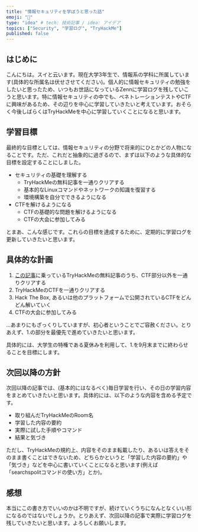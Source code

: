 ```yaml
---
title: "情報セキュリティを学ぼうと思った話"
emoji: "💭"
type: "idea" # tech: 技術記事 / idea: アイデア
topics: ["Security", "学習ログ", "TryHackMe"]
published: false
---
```


## はじめに

こんにちは。スイと云います。現在大学3年生で、情報系の学科に所属しています(具体的な所属名は伏せさせてください)。個人的に情報セキュリティの勉強をしたいと思ったため、いつもお世話になっているZennに学習ログを残していこうと思います。特に情報セキュリティの中でも、ペネトレーションテストやCTFに興味があるため、その辺りを中心に学習していきたいと考えています。おそらく今後しばらくはTryHackMeを中心に学習していくことになると思います。

## 学習目標

最終的な目標としては、情報セキュリティの分野で将来的にひとかどの人物になることです。ただ、これだと抽象的に過ぎるので、まずは以下のような具体的な目標を設定することにしました。

- セキュリティの基礎を理解する
  - TryHackMeの無料記事を一通りクリアする
  - 基本的なLinuxコマンドやネットワークの知識を復習する
  - 環境構築を自分でできるようになる
- CTFを解けるようになる
  - CTFの基礎的な問題を解けるようになる
  - CTFの大会に参加してみる

とまあ、こんな感じです。これらの目標を達成するために、定期的に学習ログを更新していきたいと思います。

## 具体的な計画

1. [この記事](https://github.com/rng70/TryHackMe-Roadmap)に乗っているTryHackMeの無料記事のうち、CTF部分以外を一通りクリアする
2. TryHackMeのCTFを一通りクリアする
3. Hack The Box, あるいは他のプラットフォームで公開されているCTFをどんどん解いていく
4. CTFの大会に参加してみる

…あまりにもざっくりしていますが、初心者ということでご容赦ください。とりあえず、1.の部分を最優先で進めていきたいと思います。

具体的には、大学生の特権である夏休みを利用して、1.を9月末までに終わらせることを目標にします。

## 次回以降の方針

次回以降の記事では、(基本的にはなるべく)毎日学習を行い、その日の学習内容をまとめていきたいと思います。具体的には、以下のような内容を含める予定です。
- 取り組んだTryHackMeのRoom名
- 学習した内容の要約
- 実際に試した手順やコマンド
- 結果と気づき

ただし、TryHackMeの規約上、内容をそのまま転載したり、あるいは答えをそのまま書くことはできないため、どちらかというと「学習した内容の要約」や「気づき」などを中心に書いていくことになると思います(例えば「searchspolitコマンドの使い方」とか)。

## 感想

本当にこの書き方でいいのかは不明ですが、続けていくうちになんとなくいい形になるのではないでしょうか。とりあえず、次回以降の記事で実際に学習ログを残していきたいと思います。よろしくお願いします。